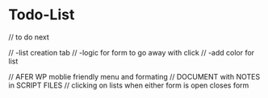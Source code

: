 # Todo-List

// to do next 

// -list creation tab
    // -logic for form to go away with click
    // -add color for list


// AFER WP moblie friendly menu and formating
// DOCUMENT with NOTES in SCRIPT FILES
 // clicking on lists when either form is open closes form

